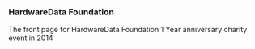 ### HardwareData Foundation
The front page for HardwareData Foundation 1 Year anniversary charity event in 2014
